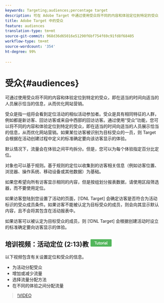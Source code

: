 ```yaml
---
keywords: Targeting;audiences;percentage target
description: 可在 Adobe Target 中通过使用受众将不同的内容和体验定位到特定的受众，即在适当的时间向适当的人员展示恰当的信息，从而优化网站营销。
title: Adobe Target 中的受众
feature: audiences
translation-type: tm+mt
source-git-commit: 968d36d65016e51290f6bf754f69c91fd8f68405
workflow-type: tm+mt
source-wordcount: '354'
ht-degree: 99%

---
```



# 受众{#audiences}

可通过使用受众将不同的内容和体验定位到特定的受众，即在适当的时间向适当的人员展示恰当的信息，从而优化网站营销。

受众是指一组将会看到定位活动的相似活动参加者。受众是具有相同特征的人群，例如都是新访客、回访访客或来自中西部的回访访客。通过使用“受众”功能，您可以将不同的内容和体验定位到特定的受众，即在适当的时间向适当的人员展示恰当的信息，从而优化网站营销。如果某位访客被识别为目标受众的一员，则 Target 会根据在活动创建过程中定义的标准确定要向该访客显示的体验。

默认情况下，流量会在体验之间平均拆分。但是，您可以为每个体验指定百分比定位。

对象也可以基于规则。基于规则的定位以收集到的访客相关信息（例如访客位置、浏览器、操作系统、移动设备或其他数据）为基础。

如果您希望向所有访客显示相同的内容，但是按组划分报表数据，请使用区段筛选器，而不要使用定位。

如果访客登陆到您设置了活动的页面，[!DNL Target] 会确定访客是否符合为活动标识的受众成员条件。如果访客不能被认定为目标受众的成员，则会向其显示默认内容，且不会将其包含在活动报表中。

如果访客可以被认定为目标受众的成员，则 [!DNL Target] 会根据创建活动时设立的标准确定要向访客显示的体验。

## 培训视频：活动定位 (2:13)教 ![程徽章](/help/assets/tutorial.png)

以下视频包含有关设置定位和受众的信息。

* 为活动分配受众
* 增加或减少流量
* 选择流量分配方法
* 在不同的体验之间分配流量

>[!VIDEO](https://video.tv.adobe.com/v/17385)
